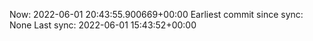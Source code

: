 Now: 2022-06-01 20:43:55.900669+00:00 Earliest commit since sync: None Last sync: 2022-06-01 15:43:52+00:00
